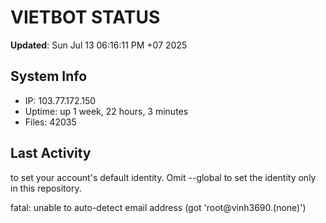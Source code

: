 # VIETBOT STATUS
**Updated**: Sun Jul 13 06:16:11 PM +07 2025

## System Info
- IP: 103.77.172.150
- Uptime: up 1 week, 22 hours, 3 minutes
- Files: 42035

## Last Activity

to set your account's default identity.
Omit --global to set the identity only in this repository.

fatal: unable to auto-detect email address (got 'root@vinh3690.(none)')

